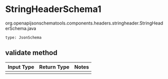 # StringHeaderSchema1
org.openapijsonschematools.components.headers.stringheader.StringHeaderSchema.java
```
type: JsonSchema
```

## validate method
Input Type | Return Type | Notes
------------ | ------------- | -------------
 |  |
